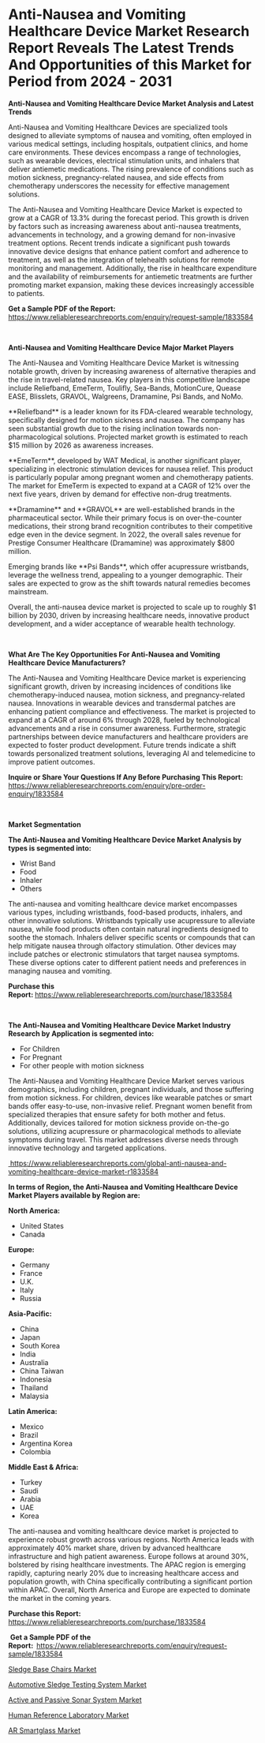 <p><h1>Anti-Nausea and Vomiting Healthcare Device Market Research Report Reveals The Latest Trends And Opportunities of this Market for Period from 2024 - 2031</h1></p><p><strong>Anti-Nausea and Vomiting Healthcare Device Market Analysis and Latest Trends</strong></p>
<p><p>Anti-Nausea and Vomiting Healthcare Devices are specialized tools designed to alleviate symptoms of nausea and vomiting, often employed in various medical settings, including hospitals, outpatient clinics, and home care environments. These devices encompass a range of technologies, such as wearable devices, electrical stimulation units, and inhalers that deliver antiemetic medications. The rising prevalence of conditions such as motion sickness, pregnancy-related nausea, and side effects from chemotherapy underscores the necessity for effective management solutions.</p><p>The Anti-Nausea and Vomiting Healthcare Device Market is expected to grow at a CAGR of 13.3% during the forecast period. This growth is driven by factors such as increasing awareness about anti-nausea treatments, advancements in technology, and a growing demand for non-invasive treatment options. Recent trends indicate a significant push towards innovative device designs that enhance patient comfort and adherence to treatment, as well as the integration of telehealth solutions for remote monitoring and management. Additionally, the rise in healthcare expenditure and the availability of reimbursements for antiemetic treatments are further promoting market expansion, making these devices increasingly accessible to patients.</p></p>
<p><strong>Get a Sample PDF of the Report:&nbsp;</strong> <a href="https://www.reliableresearchreports.com/enquiry/request-sample/1833584?utm_campaign=9&utm_medium=2&utm_source=Github&utm_content=ia&utm_term=01012025&utm_id=anti-nausea-and-vomiting-healthcare-device">https://www.reliableresearchreports.com/enquiry/request-sample/1833584</a></p>
<p>&nbsp;</p>
<p><strong>Anti-Nausea and Vomiting Healthcare Device Major Market Players</strong></p>
<p><p>The Anti-Nausea and Vomiting Healthcare Device Market is witnessing notable growth, driven by increasing awareness of alternative therapies and the rise in travel-related nausea. Key players in this competitive landscape include Reliefband, EmeTerm, Toulifly, Sea-Bands, MotionCure, Quease EASE, Blisslets, GRAVOL, Walgreens, Dramamine, Psi Bands, and NoMo.</p><p>**Reliefband** is a leader known for its FDA-cleared wearable technology, specifically designed for motion sickness and nausea. The company has seen substantial growth due to the rising inclination towards non-pharmacological solutions. Projected market growth is estimated to reach $15 million by 2026 as awareness increases.</p><p>**EmeTerm**, developed by WAT Medical, is another significant player, specializing in electronic stimulation devices for nausea relief. This product is particularly popular among pregnant women and chemotherapy patients. The market for EmeTerm is expected to expand at a CAGR of 12% over the next five years, driven by demand for effective non-drug treatments.</p><p>**Dramamine** and **GRAVOL** are well-established brands in the pharmaceutical sector. While their primary focus is on over-the-counter medications, their strong brand recognition contributes to their competitive edge even in the device segment. In 2022, the overall sales revenue for Prestige Consumer Healthcare (Dramamine) was approximately $800 million.</p><p>Emerging brands like **Psi Bands**, which offer acupressure wristbands, leverage the wellness trend, appealing to a younger demographic. Their sales are expected to grow as the shift towards natural remedies becomes mainstream.</p><p>Overall, the anti-nausea device market is projected to scale up to roughly $1 billion by 2030, driven by increasing healthcare needs, innovative product development, and a wider acceptance of wearable health technology.</p></p>
<p>&nbsp;</p>
<p><strong>What Are The Key Opportunities For Anti-Nausea and Vomiting Healthcare Device Manufacturers?</strong></p>
<p><p>The Anti-Nausea and Vomiting Healthcare Device market is experiencing significant growth, driven by increasing incidences of conditions like chemotherapy-induced nausea, motion sickness, and pregnancy-related nausea. Innovations in wearable devices and transdermal patches are enhancing patient compliance and effectiveness. The market is projected to expand at a CAGR of around 6% through 2028, fueled by technological advancements and a rise in consumer awareness. Furthermore, strategic partnerships between device manufacturers and healthcare providers are expected to foster product development. Future trends indicate a shift towards personalized treatment solutions, leveraging AI and telemedicine to improve patient outcomes.</p></p>
<p><strong>Inquire or Share Your Questions If Any Before Purchasing This Report:</strong> <a href="https://www.reliableresearchreports.com/enquiry/pre-order-enquiry/1833584?utm_campaign=9&utm_medium=2&utm_source=Github&utm_content=ia&utm_term=01012025&utm_id=anti-nausea-and-vomiting-healthcare-device">https://www.reliableresearchreports.com/enquiry/pre-order-enquiry/1833584</a></p>
<p>&nbsp;</p>
<p><strong>Market Segmentation</strong></p>
<p><strong>The Anti-Nausea and Vomiting Healthcare Device Market Analysis by types is segmented into:</strong></p>
<p><ul><li>Wrist Band</li><li>Food</li><li>Inhaler</li><li>Others</li></ul></p>
<p><p>The anti-nausea and vomiting healthcare device market encompasses various types, including wristbands, food-based products, inhalers, and other innovative solutions. Wristbands typically use acupressure to alleviate nausea, while food products often contain natural ingredients designed to soothe the stomach. Inhalers deliver specific scents or compounds that can help mitigate nausea through olfactory stimulation. Other devices may include patches or electronic stimulators that target nausea symptoms. These diverse options cater to different patient needs and preferences in managing nausea and vomiting.</p></p>
<p><strong>Purchase this Report:&nbsp;</strong><a href="https://www.reliableresearchreports.com/purchase/1833584?utm_campaign=9&utm_medium=2&utm_source=Github&utm_content=ia&utm_term=01012025&utm_id=anti-nausea-and-vomiting-healthcare-device">https://www.reliableresearchreports.com/purchase/1833584</a></p>
<p>&nbsp;</p>
<p><strong>The Anti-Nausea and Vomiting Healthcare Device Market Industry Research by Application is segmented into:</strong></p>
<p><ul><li>For Children</li><li>For Pregnant</li><li>For other people with motion sickness</li></ul></p>
<p><p>The Anti-Nausea and Vomiting Healthcare Device Market serves various demographics, including children, pregnant individuals, and those suffering from motion sickness. For children, devices like wearable patches or smart bands offer easy-to-use, non-invasive relief. Pregnant women benefit from specialized therapies that ensure safety for both mother and fetus. Additionally, devices tailored for motion sickness provide on-the-go solutions, utilizing acupressure or pharmacological methods to alleviate symptoms during travel. This market addresses diverse needs through innovative technology and targeted applications.</p></p>
<p><a href="https://www.reliableresearchreports.com/global-anti-nausea-and-vomiting-healthcare-device-market-r1833584?utm_campaign=9&utm_medium=2&utm_source=Github&utm_content=ia&utm_term=01012025&utm_id=anti-nausea-and-vomiting-healthcare-device">&nbsp;https://www.reliableresearchreports.com/global-anti-nausea-and-vomiting-healthcare-device-market-r1833584</a></p>
<p><strong>In terms of Region, the Anti-Nausea and Vomiting Healthcare Device Market Players available by Region are:</strong></p>
<p>
    <p> <strong> North America: </strong>
        <ul>
            <li>United States</li>
            <li>Canada</li>
        </ul>
        </p> 
    <p> <strong> Europe: </strong>
        <ul>
            <li>Germany</li>
            <li>France</li>
            <li>U.K.</li>
            <li>Italy</li>
            <li>Russia</li>
        </ul>
        </p> 
    <p> <strong> Asia-Pacific: </strong>
        <ul>
            <li>China</li>
            <li>Japan</li>
            <li>South Korea</li>
            <li>India</li>
            <li>Australia</li>
            <li>China Taiwan</li>
            <li>Indonesia</li>
            <li>Thailand</li>
            <li>Malaysia</li>
        </ul>
        </p> 
    <p> <strong> Latin America: </strong>
        <ul>
            <li>Mexico</li>
            <li>Brazil</li>
            <li>Argentina Korea</li>
            <li>Colombia</li>
        </ul>
        </p> 
    <p> <strong> Middle East & Africa: </strong>
        <ul>
            <li>Turkey</li>
            <li>Saudi</li>
            <li>Arabia</li>
            <li>UAE</li>
            <li>Korea</li>
        </ul>
    </p>
    </p>
<p><p>The anti-nausea and vomiting healthcare device market is projected to experience robust growth across various regions. North America leads with approximately 40% market share, driven by advanced healthcare infrastructure and high patient awareness. Europe follows at around 30%, bolstered by rising healthcare investments. The APAC region is emerging rapidly, capturing nearly 20% due to increasing healthcare access and population growth, with China specifically contributing a significant portion within APAC. Overall, North America and Europe are expected to dominate the market in the coming years.</p></p>
<p><strong>Purchase this Report: </strong><a href="https://www.reliableresearchreports.com/purchase/1833584?utm_campaign=9&utm_medium=2&utm_source=Github&utm_content=ia&utm_term=01012025&utm_id=anti-nausea-and-vomiting-healthcare-device">https://www.reliableresearchreports.com/purchase/1833584</a></p>
<p>&nbsp;<strong>Get a Sample PDF of the Report:&nbsp;&nbsp;</strong><a href="https://www.reliableresearchreports.com/enquiry/request-sample/1833584?utm_campaign=9&utm_medium=2&utm_source=Github&utm_content=ia&utm_term=01012025&utm_id=anti-nausea-and-vomiting-healthcare-device">https://www.reliableresearchreports.com/enquiry/request-sample/1833584</a></p>
<p><strong></strong></p>
<p><p><a href="https://github.com/SanjidaMahmud54/Market-Research-Report-List-1/blob/main/sledge-base-chairs-market.md?utm_campaign=9&utm_medium=2&utm_source=Github&utm_content=ia&utm_term=01012025&utm_id=anti-nausea-and-vomiting-healthcare-device">Sledge Base Chairs Market</a></p><p><a href="https://github.com/WashimHussain441/Market-Research-Report-List-1/blob/main/automotive-sledge-testing-system-market.md?utm_campaign=9&utm_medium=2&utm_source=Github&utm_content=ia&utm_term=01012025&utm_id=anti-nausea-and-vomiting-healthcare-device">Automotive Sledge Testing System Market</a></p><p><a href="https://github.com/ulyssacrayne00231/Market-Research-Report-List-1/blob/main/active-and-passive-sonar-system-market.md?utm_campaign=9&utm_medium=2&utm_source=Github&utm_content=ia&utm_term=01012025&utm_id=anti-nausea-and-vomiting-healthcare-device">Active and Passive Sonar System Market</a></p><p><a href="https://github.com/manesros8/Market-Research-Report-List-1/blob/main/human-reference-laboratory-market.md?utm_campaign=9&utm_medium=2&utm_source=Github&utm_content=ia&utm_term=01012025&utm_id=anti-nausea-and-vomiting-healthcare-device">Human Reference Laboratory Market</a></p><p><a href="https://github.com/danikabiele541/Market-Research-Report-List-1/blob/main/ar-smartglass-market.md?utm_campaign=9&utm_medium=2&utm_source=Github&utm_content=ia&utm_term=01012025&utm_id=anti-nausea-and-vomiting-healthcare-device">AR Smartglass Market</a></p></p>